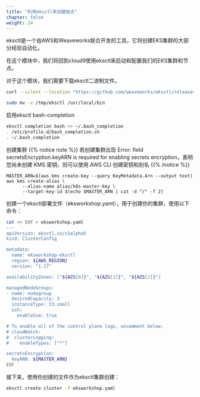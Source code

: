 ```yaml
---
title: "利用eksctl来创建结点"
chapter: false
weight: 24
---
```


eksctl是一个由AWS和Weaveworks联合开发的工具，它将创建EKS集群的大部分经验自动化。

在这个模块中，我们将回到cloud9使用eksctl来启动和配置我们的EKS集群和节点。

对于这个模块，我们需要下载eksctl二进制文件。
```bash
curl --silent --location "https://github.com/weaveworks/eksctl/releases/download/0.44.0/eksctl_Linux_amd64.tar.gz" | tar xz -C /tmp

sudo mv -v /tmp/eksctl /usr/local/bin
```
启用eksctl bash-completion
```bash
eksctl completion bash >> ~/.bash_completion
. /etc/profile.d/bash_completion.sh
. ~/.bash_completion
```
创建集群
{{% notice note %}}
若创建集群出现 Error: field secretsEncryption.keyARN is required for enabling secrets encryption，表明您尚未创建 KMS 密钥，则可以使用 AWS CLI 创建密钥和别名
{{% /notice  %}}
```
MASTER_ARN=$(aws kms create-key --query KeyMetadata.Arn --output text)
aws kms create-alias \
      --alias-name alias/k8s-master-key \
      --target-key-id $(echo $MASTER_ARN | cut -d "/" -f 2)
```
创建一个eksctl部署文件（eksworkshop.yaml），用于创建你的集群，使用以下命令：
```bash
cat << EOF > eksworkshop.yaml
---
apiVersion: eksctl.io/v1alpha5
kind: ClusterConfig

metadata:
  name: eksworkshop-eksctl
  region: ${AWS_REGION}
  version: "1.17"

availabilityZones: ["${AZS[0]}", "${AZS[1]}", "${AZS[2]}"]

managedNodeGroups:
- name: nodegroup
  desiredCapacity: 3
  instanceType: t3.small
  ssh:
    enableSsm: true

# To enable all of the control plane logs, uncomment below:
# cloudWatch:
#  clusterLogging:
#    enableTypes: ["*"]

secretsEncryption:
  keyARN: ${MASTER_ARN}
EOF
```

接下来，使用你创建的文件作为eksctl集群创建：
```bash
eksctl create cluster -f eksworkshop.yaml
```